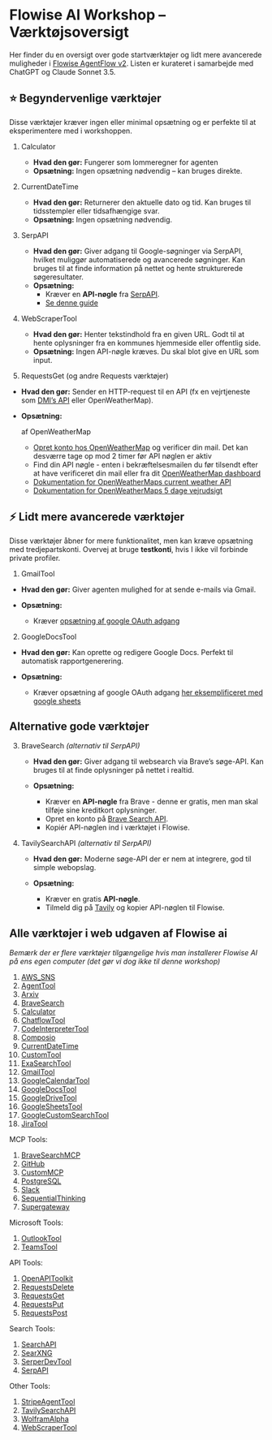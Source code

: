# Flowise AI Workshop – Værktøjsoversigt

Her finder du en oversigt over gode startværktøjer og lidt mere avancerede muligheder i [Flowise AgentFlow v2](https://docs.flowiseai.com/using-flowise/agentflowv2). 
Listen er kurateret i samarbejde med ChatGPT og Claude Sonnet 3.5.

## ⭐ Begyndervenlige værktøjer

Disse værktøjer kræver ingen eller minimal opsætning og er perfekte til at eksperimentere med i workshoppen.

1. Calculator

    - **Hvad den gør:** Fungerer som lommeregner for agenten
    - **Opsætning:** Ingen opsætning nødvendig – kan bruges direkte.

2. CurrentDateTime

   - **Hvad den gør:** Returnerer den aktuelle dato og tid. Kan bruges til tidsstempler eller tidsafhængige svar.
   - **Opsætning:** Ingen opsætning nødvendig.

3. SerpAPI
    - **Hvad den gør:** Giver adgang til Google-søgninger via SerpAPI, hvilket muliggør automatiserede og avancerede søgninger. Kan bruges til at finde information på nettet og hente strukturerede søgeresultater.
    - **Opsætning:**
        - Kræver en **API-nøgle** fra [SerpAPI](https://serpapi.com/).
        - [Se denne guide](./trin4trin_serpAPI_opsaetning.md)

4. WebScraperTool

   - **Hvad den gør:** Henter tekstindhold fra en given URL. Godt til at hente oplysninger fra en kommunes hjemmeside eller offentlig side.
   - **Opsætning:** Ingen API-nøgle kræves. Du skal blot give en URL som input.


5. RequestsGet (og andre Requests værktøjer)

* **Hvad den gør:** Sender en HTTP-request til en API (fx en vejrtjeneste som [DMI’s API](https://opendatadocs.dmi.govcloud.dk/Authentication) eller OpenWeatherMap).
* **Opsætning:**
  
  af OpenWeatherMap

  * [Opret konto hos OpenWeatherMap](https://home.openweathermap.org/users/sign_up) og verificer din mail. Det kan desværre tage op mod 2 timer før API nøglen er aktiv
  * Find din API nøgle - enten i bekræftelsesmailen du før tilsendt efter at have verificeret din mail eller fra dit [OpenWeatherMap dashboard](https://home.openweathermap.org/api_keys)
  * [Dokumentation for OpenWeatherMaps current weather API](https://openweathermap.org/current#geocoding)
  * [Dokumentation for OpenWeatherMaps 5 dage vejrudsigt](https://openweathermap.org/forecast5#builtin)


## ⚡ Lidt mere avancerede værktøjer

Disse værktøjer åbner for mere funktionalitet, men kan kræve opsætning med tredjepartskonti. Overvej at bruge **testkonti**, hvis I ikke vil forbinde private profiler.

1. GmailTool

- **Hvad den gør:** Giver agenten mulighed for at sende e-mails via Gmail.
- **Opsætning:**

  * Kræver [opsætning af google OAuth adgang](https://docs.flowiseai.com/integrations/langchain/tools/gmail)


2. GoogleDocsTool

- **Hvad den gør:** Kan oprette og redigere Google Docs. Perfekt til automatisk rapportgenerering.
- **Opsætning:**

  * Kræver opsætning af google OAuth adgang [her eksemplificeret med google sheets](https://docs.flowiseai.com/integrations/langchain/tools/google-sheets)

## Alternative gode værktøjer

3. BraveSearch *(alternativ til SerpAPI)*

   - **Hvad den gør:** Giver adgang til websearch via Brave’s søge-API. Kan bruges til at finde oplysninger på nettet i realtid.
   - **Opsætning:**

     - Kræver en **API-nøgle** fra Brave - denne er gratis, men man skal tilføje sine kreditkort oplysninger.
     - Opret en konto på [Brave Search API](https://api.search.brave.com/).
     - Kopiér API-nøglen ind i værktøjet i Flowise.


1. TavilySearchAPI *(alternativ til SerpAPI)*

   - **Hvad den gør:** Moderne søge-API der er nem at integrere, god til simple webopslag.
   - **Opsætning:**

     - Kræver en gratis **API-nøgle**.
     - Tilmeld dig på [Tavily](https://tavily.com/) og kopier API-nøglen til Flowise.


## Alle værktøjer i web udgaven af Flowise ai

_Bemærk der er flere værktøjer tilgængelige hvis man installerer Flowise AI på ens egen computer (det gør vi dog ikke til denne workshop)_

1. [AWS_SNS](https://github.com/FlowiseAI/Flowise/tree/main/packages/components/nodes/tools/AWSSNS)
2. [AgentTool](https://github.com/FlowiseAI/Flowise/tree/main/packages/components/nodes/tools/AgentTool)
3. [Arxiv](https://github.com/FlowiseAI/Flowise/tree/main/packages/components/nodes/tools/Arxiv)
4. [BraveSearch](https://github.com/FlowiseAI/Flowise/tree/main/packages/components/nodes/tools/BraveSearch)
5. [Calculator](https://github.com/FlowiseAI/Flowise/tree/main/packages/components/nodes/tools/Calculator)
6. [ChatflowTool](https://github.com/FlowiseAI/Flowise/tree/main/packages/components/nodes/tools/ChatflowTool)
7. [CodeInterpreterTool](https://github.com/FlowiseAI/Flowise/tree/main/packages/components/nodes/tools/CodeInterpreterTool)
8. [Composio](https://github.com/FlowiseAI/Flowise/tree/main/packages/components/nodes/tools/Composio)
8. [CurrentDateTime](https://github.com/FlowiseAI/Flowise/tree/main/packages/components/nodes/tools/CurrentDateTime)
9. [CustomTool](https://github.com/FlowiseAI/Flowise/tree/main/packages/components/nodes/tools/CustomTool)
10. [ExaSearchTool](https://github.com/FlowiseAI/Flowise/tree/main/packages/components/nodes/tools/ExaSearchTool)
11. [GmailTool](https://github.com/FlowiseAI/Flowise/tree/main/packages/components/nodes/tools/GmailTool)
12. [GoogleCalendarTool](https://github.com/FlowiseAI/Flowise/tree/main/packages/components/nodes/tools/GoogleCalendarTool)
13. [GoogleDocsTool](https://github.com/FlowiseAI/Flowise/tree/main/packages/components/nodes/tools/GoogleDocsTool)
14. [GoogleDriveTool](https://github.com/FlowiseAI/Flowise/tree/main/packages/components/nodes/tools/GoogleDriveTool)
15. [GoogleSheetsTool](https://github.com/FlowiseAI/Flowise/tree/main/packages/components/nodes/tools/GoogleSheetsTool)
16. [GoogleCustomSearchTool](https://github.com/FlowiseAI/Flowise/tree/main/packages/components/nodes/tools/GoogleCustomSearchTool)
17. [JiraTool](https://github.com/FlowiseAI/Flowise/tree/main/packages/components/nodes/tools/JiraTool)

MCP Tools:
1. [BraveSearchMCP](https://github.com/FlowiseAI/Flowise/tree/main/packages/components/nodes/tools/MCP/BraveSearch)
2. [GitHub](https://github.com/FlowiseAI/Flowise/tree/main/packages/components/nodes/tools/MCP/Github)
3. [CustomMCP](https://github.com/FlowiseAI/Flowise/tree/main/packages/components/nodes/tools/MCP/CustomMCP)
4. [PostgreSQL](https://github.com/FlowiseAI/Flowise/tree/main/packages/components/nodes/tools/MCP/PostgreSQL)
5. [Slack](https://github.com/FlowiseAI/Flowise/tree/main/packages/components/nodes/tools/MCP/Slack)
6. [SequentialThinking](https://github.com/FlowiseAI/Flowise/tree/main/packages/components/nodes/tools/MCP/SequentialThinking)
7. [Supergateway](https://github.com/FlowiseAI/Flowise/tree/main/packages/components/nodes/tools/MCP/Supergateway)

Microsoft Tools:
1. [OutlookTool](https://github.com/FlowiseAI/Flowise/tree/main/packages/components/nodes/tools/OutlookTool)
2. [TeamsTool](https://github.com/FlowiseAI/Flowise/tree/main/packages/components/nodes/tools/TeamsTool)

API Tools:
1. [OpenAPIToolkit](https://github.com/FlowiseAI/Flowise/tree/main/packages/components/nodes/tools/OpenAPIToolkit)
2. [RequestsDelete](https://github.com/FlowiseAI/Flowise/tree/main/packages/components/nodes/tools/RequestsDelete)
3. [RequestsGet](https://github.com/FlowiseAI/Flowise/tree/main/packages/components/nodes/tools/RequestsGet)
4. [RequestsPut](https://github.com/FlowiseAI/Flowise/tree/main/packages/components/nodes/tools/RequestsPut)
5. [RequestsPost](https://github.com/FlowiseAI/Flowise/tree/main/packages/components/nodes/tools/RequestsPost)

Search Tools:
1. [SearchAPI](https://github.com/FlowiseAI/Flowise/tree/main/packages/components/nodes/tools/SearchAPI)
2. [SearXNG](https://github.com/FlowiseAI/Flowise/tree/main/packages/components/nodes/tools/SearXNG)
3. [SerperDevTool](https://github.com/FlowiseAI/Flowise/tree/main/packages/components/nodes/tools/SerperDevTool)
4. [SerpAPI](https://github.com/FlowiseAI/Flowise/tree/main/packages/components/nodes/tools/SerpAPI)

Other Tools:
1. [StripeAgentTool](https://github.com/FlowiseAI/Flowise/tree/main/packages/components/nodes/tools/StripeAgentTool)
2. [TavilySearchAPI](https://github.com/FlowiseAI/Flowise/tree/main/packages/components/nodes/tools/TavilySearchAPI)
3. [WolframAlpha](https://github.com/FlowiseAI/Flowise/tree/main/packages/components/nodes/tools/WolframAlpha)
4. [WebScraperTool](https://github.com/FlowiseAI/Flowise/tree/main/packages/components/nodes/tools/WebScraperTool)
